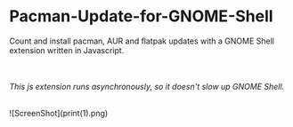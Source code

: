# Pacman-Update-for-GNOME-Shell
<p>Count and install pacman, AUR and flatpak updates with a GNOME Shell extension written in Javascript.</p>
<br></br>
<i>This js extension runs asynchronously, so it doesn't slow up GNOME Shell.</i>
<br></br>
<p></p>
![ScreenShot](print(1).png)
